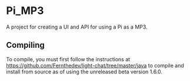 # Pi_MP3
A project for creating a UI and API for using a Pi as a MP3.

## Compiling
To compile, you must first follow the instructions at https://github.com/Fernthedev/light-chat/tree/master/java to compile and install from source as of using the unreleased beta version 1.6.0.
